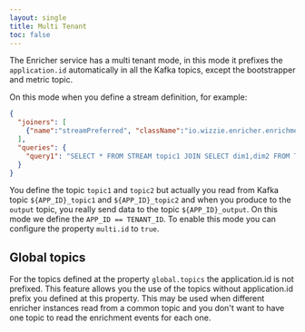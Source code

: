 ```yaml
---
layout: single
title: Multi Tenant
toc: false
---
```


The Enricher service has a multi tenant mode, in this mode it prefixes the `application.id` automatically in all the Kafka topics, except the bootstrapper and metric topic.

On this mode when you define a stream definition, for example:

```json
{
  "joiners": [
    {"name":"streamPreferred", "className":"io.wizzie.enricher.enrichment.join.impl.StreamPreferredJoiner"}
  ],
  "queries": {
    "query1": "SELECT * FROM STREAM topic1 JOIN SELECT dim1,dim2 FROM TABLE topic2 USING streamPreferred INSERT INTO TABLE output"
  }
}
```

You define the topic `topic1` and `topic2` but actually you read from Kafka topic `${APP_ID}_topic1` and `${APP_ID}_topic2` and when you produce to the `output` topic, you really send data to the topic `${APP_ID}_output`. On this mode we define the `APP_ID == TENANT_ID`. To enable this mode you can configure the property `multi.id` to `true`.

## Global topics

For the topics defined at the property `global.topics` the application.id is not prefixed. This feature allows you the use of the topics without application.id prefix you defined at this property.
This may be used when different enricher instances read from a common topic and you don't want to have one topic to read the enrichment events for each one.
